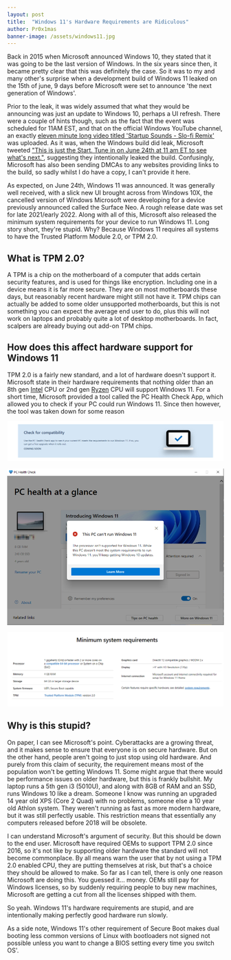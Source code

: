```yaml
---
layout: post
title:  "Windows 11's Hardware Requirements are Ridiculous"
author: Pr0x1mas
banner-image: /assets/windows11.jpg
---
```


Back in 2015 when Microsoft announced Windows 10, they stated that it was going to be the last version of Windows. In the six years since then, it became pretty clear that this was definitely the case. So it was to my and many other's surprise when a development build of Windows 11 leaked on the 15th of june, 9 days before Microsoft were set to announce 'the next generation of Windows'. 

Prior to the leak, it was widely assumed that what they would be announcing was just an update to Windows 10, perhaps a UI refresh. There were a couple of hints though, such as the fact that the event was scheduled for 11AM EST, and that on the official Windows YouTube channel, an exactly [eleven minute long video titled 'Startup Sounds - Slo-fi Remix'](https://www.youtube.com/watch?v=fQ1vnxWEqiE) was uploaded. As it was, when the Windows build did leak, Microsoft tweeted ["This is just the Start. Tune in on June 24th at 11 am ET to see what's next."](https://twitter.com/Windows/status/1404873374954758148), suggesting they intentionally leaked the build. Confusingly, Microsoft has also been sending DMCAs to any websites providing links to the build, so sadly whilst I do have a copy, I can't provide it here.

As expected, on June 24th, Windows 11 was announced. It was generally well received, with a slick new UI brought across from Windows 10X, the cancelled version of Windows Microsoft were developing for a device previously announced called the Surface Neo. A rough release date was set for late 2021/early 2022. Along with all of this, Microsoft also released the minimum system requirements for your device to run Windows 11. Long story short, they're stupid. Why? Because Windows 11 requires all systems to have the Trusted Platform Module 2.0, or TPM 2.0.

## What is TPM 2.0?
A TPM is a chip on the motherboard of a computer that adds certain security features, and is used for things like encryption. Including one in a device means it is far more secure. They are on most motherboards these days, but reasonably recent hardware might still not have it. TPM chips can actually be added to some older unsupported motherboards, but this is not something you can expect the average end user to do, plus this will not work on laptops and probably quite a lot of desktop motherboards. In fact, scalpers are already buying out add-on TPM chips.

## How does this affect hardware support for Windows 11
TPM 2.0 is a fairly new standard, and a lot of hardware doesn't support it. Microsoft state in their hardware requirements that nothing older than an 8th gen [Intel](https://docs.microsoft.com/en-us/windows-hardware/design/minimum/supported/windows-11-supported-intel-processors "List of supported Intel processors on Microsoft's site") CPU or 2nd gen [Ryzen](https://docs.microsoft.com/en-us/windows-hardware/design/minimum/supported/windows-11-supported-amd-processors "List of supported AMD processors on Microsoft's site") CPU will support Windows 11. For a short time, Microsoft provided a tool called the PC Health Check App, which allowed you to check if your PC could run Windows 11. Since then however, the tool was taken down for some reason

![The download link for the PC Health Check App on Microsoft's site now just says 'coming soon'](/assets/noPCHealthCheck.png)

![The PC Health Check App, showing my perfectly fast laptop won't run Windows 11](/assets/noWindows11.png)

![Windows 11's hardware requirements, listed on the Microsoft site](/assets/windows11Requirements.png)

## Why is this stupid?
On paper, I can see Microsoft's point. Cyberattacks are a growing threat, and it makes sense to ensure that everyone is on secure hardware. But on the other hand, people aren't going to just stop using old hardware. And purely from this claim of security, the requirement means most of the population won't be getting Windows 11. Some might argue that there would be performance issues on older hardware, but this is frankly bullshit. My laptop runs a 5th gen i3 (5010U), and along with 8GB of RAM and an SSD, runs Windows 10 like a dream. Someone I know was running an upgraded 14 year old XPS (Core 2 Quad) with no problems, someone else a 10 year old Athlon system. They weren't running as fast as more modern hardware, but it was still perfectly usable. This restriction means that essentially any computers released before 2018 will be obsolete.

I can understand Microsoft's argument of security. But this should be down to the end user. Microsoft have required OEMs to support TPM 2.0 since 2016, so it's not like by supporting older hardware the standard will not become commonplace. By all means warn the user that by not using a TPM 2.0 enabled CPU, they are putting themselves at risk, but that's a choice they should be allowed to make. So far as I can tell, there is only one reason Microsoft are doing this. You guessed it... money. OEMs still pay for Windows licenses, so by suddenly requiring people to buy new machines, Microsoft are getting a cut from all the licenses shipped with them.

So yeah. Windows 11's hardware requirements are stupid, and are intentionally making perfectly good hardware run slowly.

As a side note, Windows 11's other requirement of Secure Boot makes dual booting less common versions of Linux with bootloaders not signed not possible unless you want to change a BIOS setting every time you switch OS'.